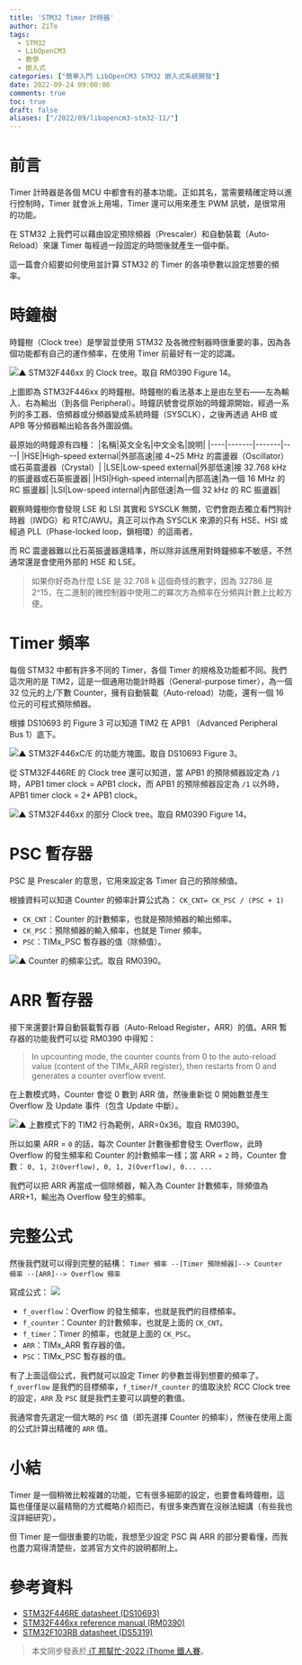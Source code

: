 ```yaml
---
title: 'STM32 Timer 計時器'
author: ZiTe
tags:
  - STM32
  - LibOpenCM3
  - 教學
  - 嵌入式
categories: ["簡單入門 LibOpenCM3 STM32 嵌入式系統開發"]
date: 2022-09-24 09:00:00
comments: true
toc: true
draft: false
aliases: ["/2022/09/libopencm3-stm32-11/"]
---
```


# 前言
Timer 計時器是各個 MCU 中都會有的基本功能。正如其名，當需要精確定時以進行控制時，Timer 就會派上用場，Timer 還可以用來產生 PWM 訊號，是很常用的功能。

在 STM32 上我們可以藉由設定預除頻器（Prescaler）和自動裝載（Auto-Reload）來讓 Timer 每經過一段固定的時間後就產生一個中斷。

這一篇會介紹要如何使用並計算 STM32 的 Timer 的各項參數以設定想要的頻率。

<!--more-->

# 時鐘樹
時鐘樹（Clock tree）是學習並使用 STM32 及各微控制器時很重要的事，因為各個功能都有自己的運作頻率，在使用 Timer 前最好有一定的認識。

![▲ STM32F446xx 的 Clock tree。取自 RM0390 Figure 14。](https://blogger.googleusercontent.com/img/b/R29vZ2xl/AVvXsEijleZb6WVH51OOoRINJGebKISLgDroPJWmEwctdUpZofGFjJli0o0ZHns7XbxlGgGg3xqbRL3l9MeX9oMCz6b60m0kkgFPCrASFtKo8EAiDCG6ku0kV7LE38vbLNarerzwIxRTwaMqpkIbPm_7nxCL-YWpZSDmjNWXyaiUdRhGntJT5dcOq6G6n1Rq/s16000/ct.jpg)

上圖即為 STM32F446xx 的時鐘樹。時鐘樹的看法基本上是由左至右——左為輸入、右為輸出（到各個 Peripheral）。時鐘訊號會從原始的時鐘源開始，經過一系列的多工器、倍頻器或分頻器變成系統時鐘（SYSCLK），之後再透過 AHB 或 APB 等分頻器輸出給各各外圍設備。

最原始的時鐘源有四種：
|名稱|英文全名|中文全名|說明|
|----|-------|-------|----|
|HSE|High-speed external|外部高速|接 4\~25 MHz 的震盪器（Oscillator）或石英震盪器（Crystal）|
|LSE|Low-speed external|外部低速|接 32.768 kHz 的振盪器或石英振盪器|
|HSI|High-speed internal|內部高速|為一個 16 MHz 的 RC 振盪器|
|LSI|Low-speed internal|內部低速|為一個 32 kHz 的 RC 振盪器|

觀察時鐘樹你會發現 LSE 和 LSI 其實和 SYSCLK 無關，它們會跑去獨立看門狗計時器（IWDG）和 RTC/AWU。真正可以作為 SYSCLK 來源的只有 HSE、HSI 或經過 PLL（Phase-locked loop，鎖相環）的這兩者。

而 RC 震盪器難以比石英振盪器還精準，所以除非該應用對時鐘頻率不敏感，不然通常還是會使用外部的 HSE 和 LSE。

> 如果你好奇為什麼 LSE 是 32.768 k 這個奇怪的數字，因為 32786 是 2^15，在二進制的微控制器中使用二的冪次方為頻率在分頻與計數上比較方便。

# Timer 頻率
每個 STM32 中都有許多不同的 Timer，各個 Timer 的規格及功能都不同。我們這次用的是 TIM2，這是一個通用功能計時器（General-purpose timer），為一個 32 位元的上/下數 Counter，擁有自動裝載（Auto-reload）功能，還有一個 16 位元的可程式預除頻器。

根據 DS10693 的 Figure 3 可以知道 TIM2 在 APB1 （Advanced Peripheral Bus 1）底下。

![▲ STM32F446xC/E 的功能方塊圖。取自 DS10693 Figure 3。](https://blogger.googleusercontent.com/img/b/R29vZ2xl/AVvXsEj8XEh5OYupQ-3-JVsxY4sW1tWx8ZqJUhO1oenC2Yh6RuooigxKdbAmZ7wwniZZgfKVMmSj5dz492cbANOnoml1fUYGek7Qs-9rCtCERqPk3LjtxuzinSoXWc1BbQJoh2yxtVHaaXsM-ZPfhd8V7tL_u_9NIHf_FCRXBXq5JcQywR5Mbc-Sq74RE2Jf/s16000/1.png)


從 STM32F446RE 的 Clock tree 還可以知道，當 APB1 的預除頻器設定為 `/1` 時，APB1 timer  clock = APB1 clock，而 APB1 的預除頻器設定為 `/1` 以外時，APB1 timer clock = 2* APB1 clock。

![▲ STM32F446xx 的部分 Clock tree。取自 RM0390 Figure 14。](https://blogger.googleusercontent.com/img/b/R29vZ2xl/AVvXsEhQMwCBOiY0kUEnYnyx-j6eZy9dEzhdc7Qqpa-cJF_d66O3lFPX7svRDGe7evlGih2Mx5Sv6OQr1r5bN7jRJUhncOvoDwMCHitRsOBhtjhexXiL6d0Ii5jcX5cTBgDMMBbFH3_niSvyIuvx8Vsfh-pkEyvV0BjmqV_thSEfOy0quqwUdvt07K2d5SKi/s16000/2.png)


# PSC 暫存器
PSC 是 Prescaler 的意思，它用來設定各 Timer 自己的預除頻值。

根據資料可以知道 Counter 的頻率計算公式為：
`CK_CNT= CK_PSC / (PSC + 1)`
* `CK_CNT`：Counter 的計數頻率，也就是預除頻器的輸出頻率。
* `CK_PSC`：預除頻器的輸入頻率，也就是 Timer 頻率。
* `PSC`：TIMx_PSC 暫存器的值（除頻值）。

![▲ Counter 的頻率公式。取自 RM0390。](https://blogger.googleusercontent.com/img/b/R29vZ2xl/AVvXsEj749vqCdyvJCuFI3OBUkU2qVAYVTRKhyT2o5MuoM4dSJXNO8TVa_dlfL-VoxQoauY1OE_Xbqz-HThxpHLdr06Okk_wUO5R0gDb0YFtl8xCozfBEOuTajgGGplEB4vZpvBvKDEXo3xKkWTYDmutRsjTFGnop58wv0dehLYdeSFQ8iRGEXwd8K8CDGQ1/s16000/3.png)

# ARR 暫存器
接下來還要計算自動裝載暫存器（Auto-Reload Register，ARR）的值。ARR 暫存器的功能我們可以從 RM0390 中得知：
> In upcounting mode, the counter counts from 0 to the auto-reload value (content of the TIMx_ARR register), then restarts from 0 and generates a counter overflow event.

在上數模式時，Counter 會從 0 數到 ARR 值，然後重新從 0 開始數並產生 Overflow 及 Update 事件（包含 Update 中斷）。

![▲ 上數模式下的 TIM2 行為範例，ARR=0x36。取自 RM0390。](https://blogger.googleusercontent.com/img/b/R29vZ2xl/AVvXsEhF3xphTAy7Ilwm-lYcI-j8WBflXxeNHNIIZ36-O11JIsNGPAfxB0kznVcvEpNicphzRFXKrNrSnUHW9GP6MGojyA_95GMTaM6A84V4SyDcql6m_HtzWcq-KDPVtWCe7xH2ZIu-2BUnV1m7xwiIxejgRbCMc1j0TcepXS0eafuBpf7_OoZdAdL_zz0L/s16000/4.png)


所以如果 ARR = `0` 的話，每次 Counter 計數後都會發生 Overflow，此時 Overflow 的發生頻率和 Counter 的計數頻率一樣；當 ARR = `2` 時，Counter 會數：
`0, 1, 2(Overflow), 0, 1, 2(Overflow), 0... ...`

我們可以把 ARR 再當成一個除頻器，輸入為 Counter 計數頻率，除頻值為 ARR+1，輸出為 Overflow 發生的頻率。

# 完整公式
然後我們就可以得到完整的結構：
`Timer 頻率 --[Timer 預除頻器]--> Counter 頻率 --[ARR]--> Overflow 頻率`

寫成公式：
![](https://blogger.googleusercontent.com/img/b/R29vZ2xl/AVvXsEj6tOm8rGApz9SgH1ruhwO4JK_q2qoWaD1oXlHwpZLz0_sJH309rcAbSVSaHvWWfI_7Sneh-DQ63Yd0-r0OuGYWVzYcxKb6UFbOjN3CoYodhQRV6BeWOvJBjJTB2IW_b1YPcW_HADLoc2g7aDVP-F8WD3K38Gk0yeRV7LBjIXGwADGUmxu28CY83SmW/s16000/5.png)

* `f_overflow`：Overflow 的發生頻率，也就是我們的目標頻率。
* `f_counter`：Counter 的計數頻率，也就是上面的 `CK_CNT`。
* `f_timer`：Timer 的頻率，也就是上面的 `CK_PSC`。
* `ARR`：TIMx_ARR 暫存器的值。
* `PSC`：TIMx_PSC 暫存器的值。

有了上面這個公式，我們就可以設定 Timer 的參數並得到想要的頻率了。`f_overflow` 是我們的目標頻率，`f_timer`/`f_counter` 的值取決於 RCC Clock tree 的設定，`ARR` 及 `PSC` 就是我們主要可以調整的數值。

我通常會先選定一個大略的 `PSC` 值（即先選擇 Counter 的頻率），然後在使用上面的公式計算出精確的 `ARR` 值。

# 小結
Timer 是一個稍微比較複雜的功能，它有很多細節的設定，也要會看時鐘樹，這篇也僅僅是以最精簡的方式概略介紹而已，有很多東西實在沒辦法細講（有些我也沒詳細研究）。

但 Timer 是一個很重要的功能，我想至少設定 PSC 與 ARR 的部分要看懂，而我也盡力寫得清楚些，並將官方文件的說明都附上。

# 參考資料
* [STM32F446RE datasheet (DS10693)](https://www.st.com/resource/en/datasheet/stm32f446re.pdf)
* [STM32F446xx reference manual (RM0390)](https://www.st.com/resource/en/reference_manual/rm0390-stm32f446xx-advanced-armbased-32bit-mcus-stmicroelectronics.pdf)
* [STM32F103RB datasheet (DS5319)](https://www.st.com/resource/en/datasheet/stm32f103rb.pdf)

> 本文同步發表於[ iT 邦幫忙-2022 iThome 鐵人賽](https://ithelp.ithome.com.tw/articles/10296369)。
